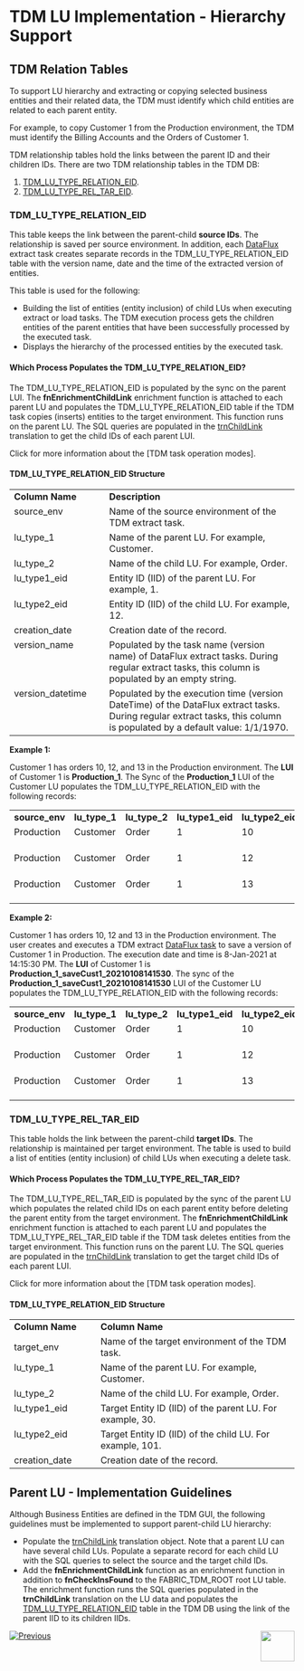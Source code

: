 # TDM LU Implementation - Hierarchy Support 

## TDM Relation Tables

To support LU hierarchy and extracting or copying selected business entities and their related data, the TDM must identify which child entities are related to each parent entity.

For example, to copy Customer 1 from the Production environment, the TDM must identify the Billing Accounts and the Orders of Customer 1. 

TDM relationship tables hold the links between the parent ID and their children IDs. There are two TDM relationship tables in the TDM DB:

1. [TDM_LU_TYPE_RELATION_EID](#tdm_lu_type_relation_eid).
2. [TDM_LU_TYPE_REL_TAR_EID](#tdm_lu_type_rel_tar_eid).

### TDM_LU_TYPE_RELATION_EID

This table keeps the link between the parent-child **source IDs**. The relationship is saved per source environment. In addition, each [DataFlux](/articles/TDM/tdm_overview/02_tdm_glossary.md#data-flux) extract task creates separate records in the TDM_LU_TYPE_RELATION_EID table with the version name, date and the time of the extracted version of entities.

This table is used for the following:
- Building the list of entities (entity inclusion) of child LUs when executing extract or load tasks. The TDM execution process gets the children entities of the parent entities that have been successfully processed by the executed task.
- Displays the hierarchy of the processed entities by the executed task.

#### Which Process Populates the TDM_LU_TYPE_RELATION_EID? 

The TDM_LU_TYPE_RELATION_EID is populated by the sync on the parent LUI. The **fnEnrichmentChildLink** enrichment function is attached to each parent LU and populates the TDM_LU_TYPE_RELATION_EID table if the TDM task copies (inserts) entities to the target environment. This function runs on the parent LU. The SQL queries are populated in the [trnChildLink](/articles/TDM/tdm_implementation/04_fabric_tdm_library.md#trnchildlink) translation to get the child IDs of each parent LUI.

Click for more information about the [TDM task operation modes].

#### TDM_LU_TYPE_RELATION_EID Structure

<table width="900pxl">
<tbody>
<tr>
<td valign="top" width="200pxl"><strong>Column Name</strong></td>
<td valign="top" width="770pxl"><strong>Description</strong></td>
</tr>
<tr>
<td valign="top" width="200pxl">source_env</td>
<td valign="top" width="700pxl">Name of the source environment of the TDM extract task.</td>
</tr>
<tr>
<td valign="top" width="200pxl">lu_type_1</td>
<td valign="top" width="700pxl">Name of the parent LU. For example, Customer.</td>
</tr>
<tr>
<td valign="top" width="200pxl">lu_type_2</td>
<td valign="top" width="700pxl">Name of the child LU. For example, Order.</td>
</tr>
<tr>
<td valign="top" width="200pxl">lu_type1_eid</td>
<td valign="top" width="700pxl">Entity ID (IID) of the parent LU. For example, 1.</td>
</tr>
<tr>
<td valign="top" width="200pxl">lu_type2_eid</td>
<td valign="top" width="700pxl">Entity ID (IID) of the child LU. For example, 12.</td>
</tr>
<tr>
<td valign="top" width="200pxl">creation_date</td>
<td valign="top" width="700pxl">Creation date of the record.</td>
</tr>
<tr>
<td valign="top" width="200pxl">version_name</td>
<td valign="top" width="700pxl">Populated by the task name (version name) of DataFlux extract tasks. During regular extract tasks, this column is populated by an empty string.</td>
</tr>
<tr>
<td valign="top" width="200pxl">version_datetime</td>
<td valign="top" width="700pxl">Populated by the execution time (version DateTime) of the DataFlux extract tasks. During regular extract tasks, this column is populated by a default value: 1/1/1970.</td>
</tr>
</tbody>
</table>

**Example 1:**

Customer 1 has orders 10, 12, and 13 in the Production environment. The **LUI** of Customer 1 is **Production_1**. The Sync of the **Production_1** LUI of the Customer LU populates the TDM_LU_TYPE_RELATION_EID with the following records:

<table width="900pxl">
<tbody>
<tr>
<td valign="top" width="100pxl"><strong>source_env</strong></td>
<td valign="top" width="100pxl"><strong>lu_type_1</strong></td>
<td valign="top" width="100pxl"><strong>lu_type_2</strong></td>
<td valign="top" width="100pxl"><strong>lu_type1_eid</strong></td>
<td valign="top" width="100pxl"><strong>lu_type2_eid</strong></td>
<td valign="top" width="150pxl"><strong>creation_date</strong></td>
<td valign="top" width="100pxl"><strong>version_name</strong></td>
<td valign="top" width="150pxl"><strong>version_datetime</strong></td>
</tr>
<tr>
<td valign="top" width="100pxl">Production</td>
<td valign="top" width="100pxl">Customer</td>
<td valign="top" width="100pxl">Order</td>
<td valign="top" width="100pxl">1</td>
<td valign="top" width="100pxl">10</td>
<td valign="top" width="150pxl">1/8/2021 13:31</td>
<td valign="top" width="100pxl">&nbsp;</td>
<td valign="top" width="150pxl">1/1/1970 00:00</td>
</tr>
<tr>
<td valign="top" width="100pxl">Production</td>
<td valign="top" width="100pxl">Customer</td>
<td valign="top" width="100pxl">Order</td>
<td valign="top" width="100pxl">1</td>
<td valign="top" width="110pxl">12</td>
<td valign="top" width="150pxl">1/8/2021 13:31</td>
<td valign="top" width="100pxl">&nbsp;</td>
<td valign="top" width="150pxl">1/1/1970 00:00</td>
</tr>
<tr>
<td valign="top" width="100pxl">Production</td>
<td valign="top" width="100pxl">Customer</td>
<td valign="top" width="100pxl">Order</td>
<td valign="top" width="100pxl">1</td>
<td valign="top" width="100pxl">13</td>
<td valign="top" width="150pxl">1/8/2021 13:31</td>
<td valign="top" width="100pxl">&nbsp;</td>
<td valign="top" width="150pxl">1/1/1970 00:00</td>
</tr>
</tbody>
</table>

**Example 2:**

Customer 1 has orders 10, 12 and 13 in the Production environment. The user creates and executes a TDM extract [DataFlux task](/articles/TDM/tdm_overview/02_tdm_glossary.md#data-flux) to save a version of Customer 1 in Production. The execution date and time is 8-Jan-2021 at 14:15:30 PM. The **LUI** of Customer 1 is **Production_1_saveCust1_20210108141530**. The sync of the **Production_1_saveCust1_20210108141530** LUI of the Customer LU populates the TDM_LU_TYPE_RELATION_EID with the following records:

<table width="900pxl">
<tbody>
<tr>
<td valign="top" width="100pxl"><strong>source_env</strong></td>
<td valign="top" width="100pxl"><strong>lu_type_1</strong></td>
<td valign="top" width="100pxl"><strong>lu_type_2</strong></td>
<td valign="top" width="100pxl"><strong>lu_type1_eid</strong></td>
<td valign="top" width="100pxl"><strong>lu_type2_eid</strong></td>
<td valign="top" width="150pxl"><strong>creation_date</strong></td>
<td valign="top" width="100pxl"><strong>version_name</strong></td>
<td valign="top" width="150pxl"><strong>version_datetime</strong></td>
</tr>
<tr>
<td valign="top" width="100pxl">Production</td>
<td valign="top" width="100pxl">Customer</td>
<td valign="top" width="100pxl">Order</td>
<td valign="top" width="100pxl">1</td>
<td valign="top" width="100pxl">10</td>
<td valign="top" width="150pxl">1/8/2021 14:15:30</td>
<td valign="top" width="100pxl">saveCust1</td>
<td valign="top" width="150pxl">1/8/2021 14:15:30</td>
</tr>
<tr>
<td valign="top" width="100pxl">Production</td>
<td valign="top" width="100pxl">Customer</td>
<td valign="top" width="100pxl">Order</td>
<td valign="top" width="100pxl">1</td>
<td valign="top" width="100pxl">12</td>
<td valign="top" width="150pxl">1/8/2021 14:15:30</td>
<td valign="top" width="100pxl">saveCust1</td>
<td valign="top" width="150pxl">1/8/2021 14:15:30</td>
</tr>
<tr>
<td valign="top" width="100pxl">Production</td>
<td valign="top" width="100pxl">Customer</td>
<td valign="top" width="100pxl">Order</td>
<td valign="top" width="100pxl">1</td>
<td valign="top" width="100pxl">13</td>
<td valign="top" width="150pxl">1/8/2021 14:15:30</td>
<td valign="top" width="100pxl">saveCust1</td>
<td valign="top" width="150pxl">1/8/2021 14:15:30</td>
</tr>
</tbody>
</table>



### TDM_LU_TYPE_REL_TAR_EID

This table holds the link between the parent-child **target IDs**. The relationship is maintained per target environment. The table is used to build a list of entities (entity inclusion) of child LUs when executing a delete task. 

#### Which Process Populates the TDM_LU_TYPE_REL_TAR_EID? 

The TDM_LU_TYPE_REL_TAR_EID is populated by the sync of the parent LU which populates the related child IDs on each parent entity before deleting the parent entity from the target environment.  The **fnEnrichmentChildLink** enrichment function is attached to each parent LU and populates the TDM_LU_TYPE_REL_TAR_EID table if the TDM task deletes entities from the target environment. This function runs on the parent LU. The SQL queries are populated in the [trnChildLink](/articles/TDM/tdm_implementation/04_fabric_tdm_library.md#trnchildlink) translation to get the target child IDs of each parent LUI.

Click for more information about the [TDM task operation modes]. 

#### TDM_LU_TYPE_RELATION_EID Structure

<table width="900pxl">
<tbody>
<tr>
<td valign="top" width="200pxl"><strong>Column Name</strong></td>
<td valign="top" width="770pxl"><strong>Column Name</strong></td>
</tr>
<tr>
<td>target_env</td>
<td valign="top" width="700pxl">Name of the target environment of the TDM task.</td>
</tr>
<tr>
<td valign="top" width="200pxl">lu_type_1</td>
<td valign="top" width="700pxl">Name of the parent LU. For example, Customer.</td>
</tr>
<tr>
<td valign="top" width="200pxl">lu_type_2</td>
<td valign="top" width="700pxl">Name of the child LU. For example, Order.</td>
</tr>
<tr>
<td valign="top" width="200pxl">lu_type1_eid</td>
<td valign="top" width="700pxl">Target Entity ID (IID) of the parent LU. For example, 30.</td>
</tr>
<tr>
<td valign="top" width="200pxl">lu_type2_eid</td>
<td valign="top" width="700pxl">Target Entity ID (IID) of the child LU. For example, 101.</td>
</tr>
<tr>
<td valign="top" width="200pxl">creation_date</td>
<td valign="top" width="700pxl">Creation date of the record.</td>
</tr>
</tbody>
</table>

## Parent LU - Implementation Guidelines 

Although Business Entities are defined in the TDM GUI, the following guidelines must be implemented to support parent-child LU hierarchy:

- Populate the [trnChildLink](/articles/TDM/tdm_implementation/04_fabric_tdm_library.md#trnchildlink) translation object. Note that a parent LU can have several child LUs. Populate a separate record for each child LU with the SQL queries to select the source and the target child IDs.
-  Add the **fnEnrichmentChildLink** function as an enrichment function in addition to **fnCheckInsFound** to the FABRIC_TDM_ROOT root LU table. The enrichment function runs the SQL queries populated in the **trnChildLink** translation on the LU data and populates the [TDM_LU_TYPE_RELATION_EID](#tdm_lu_type_relation_eid) table in the TDM DB using the link of the parent IID to its children IIDs.



[![Previous](/articles/images/Previous.png)](05_tdm_lu_implementation_general.md)[<img align="right" width="60" height="54" src="/articles/images/Next.png">](07_tdm_implementation_parameters_handling.md)

